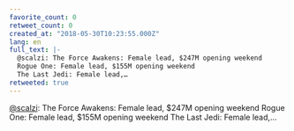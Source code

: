 ```yaml
---
favorite_count: 0
retweet_count: 0
created_at: "2018-05-30T10:23:55.000Z"
lang: en
full_text: |-
  @scalzi: The Force Awakens: Female lead, $247M opening weekend
  Rogue One: Female lead, $155M opening weekend
  The Last Jedi: Female lead,…
retweeted: true
---
```


[@scalzi](https://twitter.com/scalzi): The Force Awakens: Female lead, $247M
opening weekend Rogue One: Female lead, $155M opening weekend The Last Jedi:
Female lead,…
